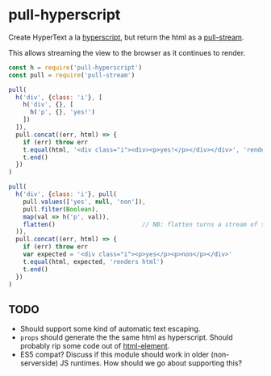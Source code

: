 # pull-hyperscript

Create HyperText a la [hyperscript](https://github.com/dominictarr/hyperscript), but return the html as a [pull-stream](https://github.com/pull-stream/pull-stream).

This allows streaming the view to the browser as it continues to render.

```js
const h = require('pull-hyperscript')
const pull = require('pull-stream')

pull(
  h('div', {class: 'i'}, [
    h('div', {}, [
      h('p', {}, 'yes!')
    ])
  ]),
  pull.concat((err, html) => {
    if (err) throw err
    t.equal(html, '<div class="i"><div><p>yes!</p></div></div>', 'renders html')
    t.end()
  })
)

pull(
  h('div', {class: 'i'}, pull(
    pull.values(['yes', null, 'non']),
    pull.filter(Boolean),
    map(val => h('p', val)),
    flatten()                        // NB: flatten turns a stream of streams into a single stream
  )),
  pull.concat((err, html) => {
    if (err) throw err
    var expected = '<div class="i"><p>yes</p><p>non</p></div>'
    t.equal(html, expected, 'renders html')
    t.end()
  })
)
```

## TODO

- Should support some kind of automatic text escaping.
- `props` should generate the the same html as hyperscript. Should probably rip some code out of [html-element](https://github.com/1N50MN14/html-element).
- ES5 compat? Discuss if this module should work in older (non-serverside) JS runtimes. How should we go about supporting this?
